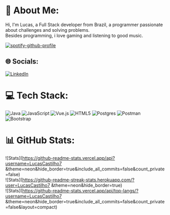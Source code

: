 # 💫 About Me:
Hi, I'm Lucas, a Full Stack developer from Brazil, a programmer passionate about challenges and solving problems. <br>Besides programming, i love gaming and listening to good music.

[![spotify-github-profile](https://spotify-github-profile.kittinanx.com/api/view?uid=izyonbr&cover_image=true&theme=natemoo-re&show_offline=false&background_color=121212&interchange=true&bar_color=53b14f&bar_color_cover=true)](https://github.com/kittinan/spotify-github-profile)

## 🌐 Socials:
[![LinkedIn](https://img.shields.io/badge/LinkedIn-%230077B5.svg?logo=linkedin&logoColor=white)](https://linkedin.com/in/lucas-castilho-b73291238) 

# 💻 Tech Stack:
![Java](https://img.shields.io/badge/java-%23ED8B00.svg?style=for-the-badge&logo=openjdk&logoColor=white) ![JavaScript](https://img.shields.io/badge/javascript-%23323330.svg?style=for-the-badge&logo=javascript&logoColor=%23F7DF1E) ![Vue.js](https://img.shields.io/badge/vue.js-%2335495e.svg?style=for-the-badge&logo=vuedotjs&logoColor=%234FC08D) ![HTML5](https://img.shields.io/badge/html5-%23E34F26.svg?style=for-the-badge&logo=html5&logoColor=white) ![Postgres](https://img.shields.io/badge/postgres-%23316192.svg?style=for-the-badge&logo=postgresql&logoColor=white) ![Postman](https://img.shields.io/badge/Postman-FF6C37?style=for-the-badge&logo=postman&logoColor=white) ![Bootstrap](https://img.shields.io/badge/bootstrap-%238511FA.svg?style=for-the-badge&logo=bootstrap&logoColor=white)
# 📊 GitHub Stats:
![Stats](https://github-readme-stats.vercel.app/api?username=LucasCastilho7 &theme=neon&hide_border=true&include_all_commits=false&count_private=false)<br/>
![Stats](https://github-readme-streak-stats.herokuapp.com/?user=LucasCastilho7 &theme=neon&hide_border=true)<br/>
![Stats](https://github-readme-stats.vercel.app/api/top-langs/?username=LucasCastilho7 &theme=neon&hide_border=true&include_all_commits=false&count_private=false&layout=compact)


